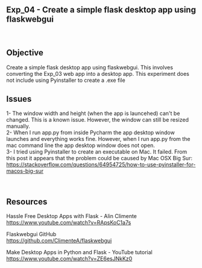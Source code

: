 ## Exp_04 - Create a simple flask desktop app using flaskwebgui

<br>

## Objective

Create a simple flask desktop app using flaskwebgui. This involves converting the Exp_03 web app into a desktop app. This experiment does not include using Pyinstaller to create a .exe file

## Issues

1- The window width and height (when the app is launcehed) can't be changed. This is a known issue. However, the window can still be resized manually.<br>
2- When I run app.py from inside Pycharm the app desktop window launches and everything works fine. However, when I run app.py from the mac command line the app desktop window does not open.<br>
3- I tried using Pyinstaller to create an executable on Mac. It failed. From this post it appears that the problem could be caused by Mac OSX Big Sur:
https://stackoverflow.com/questions/64954725/how-to-use-pyinstaller-for-macos-big-sur


<br>

## Resources

Hassle Free Desktop Apps with Flask - Alin Climente<br>
https://www.youtube.com/watch?v=RApsKoC1a7s

Flaskwebgui GitHub<br>
https://github.com/ClimenteA/flaskwebgui

Make Desktop Apps in Python and Flask - YouTube tutorial<br>
https://www.youtube.com/watch?v=ZE6esJNkKz0


